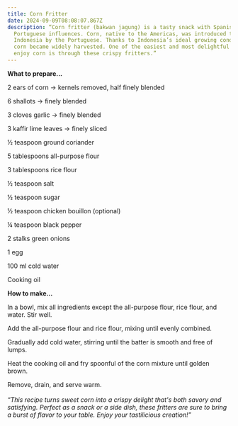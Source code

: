 ```yaml
---
title: Corn Fritter
date: 2024-09-09T08:08:07.867Z
description: “Corn fritter (bakwan jagung) is a tasty snack with Spanish and
  Portuguese influences. Corn, native to the Americas, was introduced to
  Indonesia by the Portuguese. Thanks to Indonesia’s ideal growing conditions,
  corn became widely harvested. One of the easiest and most delightful ways to
  enjoy corn is through these crispy fritters.”
---
```

**What to prepare...**

2 ears of corn → kernels removed, half finely blended

6 shallots → finely blended

3 cloves garlic → finely blended

3 kaffir lime leaves → finely sliced

½ teaspoon ground coriander

5 tablespoons all-purpose flour

3 tablespoons rice flour

½ teaspoon salt

½ teaspoon sugar

½ teaspoon chicken bouillon (optional)

¼ teaspoon black pepper

2 stalks green onions

1 egg

100 ml cold water

Cooking oil

**How to make...**

In a bowl, mix all ingredients except the all-purpose flour, rice flour, and water. Stir well.

Add the all-purpose flour and rice flour, mixing until evenly combined.

Gradually add cold water, stirring until the batter is smooth and free of lumps.

Heat the cooking oil and fry spoonful of the corn mixture until golden brown.

Remove, drain, and serve warm.\
\
*“This recipe turns sweet corn into a crispy delight that's both savory and satisfying. Perfect as a snack or a side dish, these fritters are sure to bring a burst of flavor to your table. Enjoy your tastilicious creation!”*